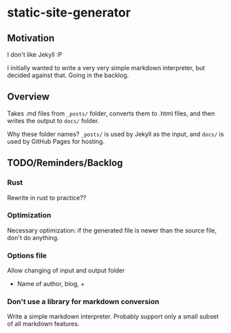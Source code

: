 # static-site-generator

## Motivation

I don't like Jekyll :P

I initially wanted to write a very very simple markdown interpreter, but decided against that. Going in the backlog.

## Overview

Takes .md files from `_posts/` folder, converts them to .html files, and then writes the output to `docs/` folder.

Why these folder names? `_posts/` is used by Jekyll as the input, and `docs/` is used by GitHub Pages for hosting.

## TODO/Reminders/Backlog

### Rust

Rewrite in rust to practice??

### Optimization

Necessary optimization: if the generated file is newer than the source file, don't do anything.

### Options file

Allow changing of input and output folder

- Name of author, blog, +

### Don't use a library for markdown conversion

Write a simple markdown interpreter. Probably support only a small subset of all markdown features.
